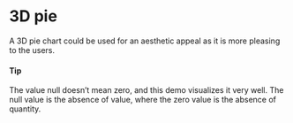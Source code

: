# 3D pie
A 3D pie chart could be used for an aesthetic appeal as it is more pleasing to the users.

#### Tip
The value null doesn’t mean zero, and this demo visualizes it very well. The null value is the absence of value, where the zero value is the absence of quantity. 